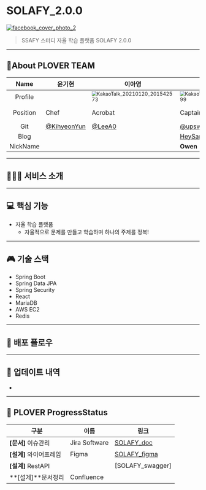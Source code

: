 # SOLAFY_2.0.0

[![facebook_cover_photo_2](https://user-images.githubusercontent.com/70404643/105164313-54a0b500-5b58-11eb-8d0a-e6296ca74c89.png)](https://user-images.githubusercontent.com/45934117/94068485-35a04980-fe2a-11ea-8b57-abd9bde30014.png)

> SSAFY 스터디 자율 학습 플랫폼 SOLAFY 2.0.0

---

## 👯‍️About PLOVER TEAM

|   Name   | 윤기현                                       | 이아영                                                       | 박상우                                                       | 서범석                                                       | 이주희            |
| :------: | -------------------------------------------- | ------------------------------------------------------------ | ------------------------------------------------------------ | ------------------------------------------------------------ | ----------------- |
| Profile  |                                              | <img src="https://user-images.githubusercontent.com/70404643/105169123-6a18dd80-5b5e-11eb-9e91-41fe504efa9c.jpg" alt="KakaoTalk_20210120_201542573" style="zoom:80%;" /> | <img src="https://user-images.githubusercontent.com/70404643/105169356-c4b23980-5b5e-11eb-915a-f707a027a24e.jpg" alt="KakaoTalk_20210120_202826999" style="zoom:80%;" /> | <img src="https://user-images.githubusercontent.com/70404643/105167356-f675d100-5b5b-11eb-848e-26c5e3ad92a9.jpg" alt="KakaoTalk_20210120_200803544_01" style="zoom:80%;" /> |                   |
| Position | Chef                                         | Acrobat                                                      | Captain                                                      | Writer                                                       | Chief mate        |
|   Git    | [@KihyeonYun](https://github.com/KiHyeonYun) | [@LeeA0](https://github.com/LeeA0)                           | [@upswp](https://github.com/upswp)                           | [@callipenguin](https://github.com/callipenguin)              | [@juhee](Stephen) |
|   Blog   |                                              |                                                              | [HeySangwoo](https://upswp.github.io/)                       |                                                              |                   |
| NickName |                                              |                                                              | **Owen**                                                     | **Stephen**                                                  |                   |

---

## 👨‍👨‍👧 서비스 소개



---

##  :computer: 핵심 기능

* 자율 학습 플랫폼
  * 자율적으로 문제를 만들고 학습하며 하나의 주제를 정복!

---

##  :video_game: 기술 스택

* Spring Boot
* Spring Data JPA
* Spring Security
* React
* MariaDB
* AWS EC2
* Redis

---

## 🚀 배포 플로우



---

## :open_file_folder: 업데이트 내역

* 

---

## 📜 PLOVER ProgressStatus

| 구분                    | 이름          | 링크                                                         |
| ----------------------- | ------------- | ------------------------------------------------------------ |
| **[문서]** 이슈관리     | Jira Software | [SOLAFY_doc]()                                               |
| **[설계]** 와이어프레임 | Figma         | [SOLAFY_figma](https://www.figma.com/file/lRb9GPxT7EVxigi8mR14za/SOLAFY) |
| **[설계]** RestAPI      |               | [SOLAFY_swagger]                                             |
| **[설계]**문서정리      | Confluence    |                                                              |
